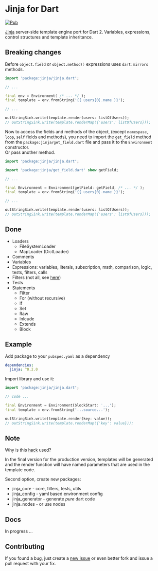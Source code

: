 # Jinja for Dart

[![Pub](https://img.shields.io/pub/v/jinja.svg)](https://pub.dartlang.org/packages/jinja)

[Jinja](https://www.palletsprojects.com/p/jinja/) server-side template engine port for Dart 2. Variables, expressions, control structures and template inheritance.

Breaking changes
----------------
Before `object.field` or `object.method()` expressions uses `dart:mirrors` methods.
```dart
import 'package:jinja/jinja.dart';

// ...

final env = Environment( /* ... */ );
final template = env.fromString('{{ users[0].name }}');

// ...

outStringSink.write(template.render(users: listOfUsers));
// outStringSink.write(template.renderMap({'users': listOfUsers}));
```

Now to access the fields and methods of the object, (except `namespase`, `loop`, `self` fields and methods), you need to import the `get_field` method from the `package:jinja/get_field.dart` file and pass it to the `Environment` constructor.<br>
Or pass another method.
```dart
import 'package:jinja/jinja.dart';

import 'package:jinja/get_field.dart' show getField;

// ...

final Environment = Environment(getField: getField, /* ... */ );
final template = env.fromString('{{ users[0].name }}');

// ...

outStringSink.write(template.render(users: listOfUsers));
// outStringSink.write(template.renderMap({'users': listOfUsers}));
```

Done
----
- Loaders
  - FileSystemLoader
  - MapLoader (DictLoader)
- Comments
- Variables
- Expressions: variables, literals, subscription, math, comparison, logic, tests, filters, calls
- Filters (not all, see [here][filters])
- Tests
- Statements
  - Filter
  - For (without recursive)
  - If
  - Set
  - Raw
  - Inlcude
  - Extends
  - Block

Example
-------
Add package to your `pubspec.yaml` as a dependency

```yaml
dependencies:
  jinja: ^0.2.0
```

Import library and use it:

```dart
import 'package:jinja/jinja.dart';

// code ...

final Environment = Environment(blockStart: '...');
final template = env.fromString('...source...');

outStringSink.write(template.render(key: value));
// outStringSink.write(template.renderMap({'key': value}));
```

Note
----
Why is this [hack][hack] used?

In the final version for the production version, templates will be generated and the render function will have named parameters that are used in the template code.

Second option, create new packages:
  - jinja_core - core, filters, tests, utils
  - jinja_config - yaml based environment config
  - jinja_generator - generate _pure_ dart code
  - jinja_nodes - or use nodes

Docs
----
In progress ...

Contributing
------------
If you found a bug, just create a [new issue][new_issue] or even better fork and issue a pull request with your fix.

[filters]: https://github.com/ykmnkmi/dart-jinja/blob/master/lib/src/filters.dart
[hack]: https://github.com/ykmnkmi/jinja.dart/blob/master/lib/src/environment.dart#L355
[new_issue]: https://github.com/ykmnkmi/dart-jinja/issues/new